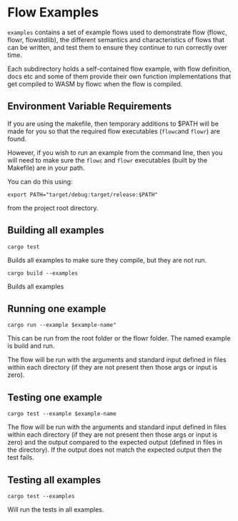 # Flow Examples
`examples` contains a set of example flows used to demonstrate flow (flowc, flowr, flowstdlib), the different 
semantics and characteristics of flows that can be written, and test them to ensure they continue to run
correctly over time.

Each subdirectory holds a self-contained flow example, with flow definition, docs etc and some of 
them provide their own function implementations that get compiled to WASM by flowc when the flow is compiled.

## Environment Variable Requirements
If you are using the makefile, then temporary additions to $PATH will be made for you so that the required
flow executables (`flowc`and `flowr`) are found.

However, if you wish to run an example from the command line, then you will need to make sure the `flowc` and
`flowr` executables (built by the Makefile) are in your path.

You can do this using:

`export PATH="target/debug:target/release:$PATH"`

from the project root directory.

## Building all examples 
`cargo test` 

Builds all examples to make sure they compile, but they are not run.

`cargo build --examples`

Builds all examples

## Running one example
`cargo run --example $example-name"`

This can be run from the root folder or the flowr folder.
The named example is build and run.

The flow will be run with the arguments and standard input defined in files within each directory
(if they are not present then those args or input is zero).

## Testing one example
`cargo test --example $example-name` 

The flow will be run with the arguments and standard input defined in files within each directory
(if they are not present then those args or input is zero) and the output compared to the expected
output (defined in files in the directory). If the output does not match the expected output then the test fails.

## Testing all examples
`cargo test --examples` 

Will run the tests in all examples.
